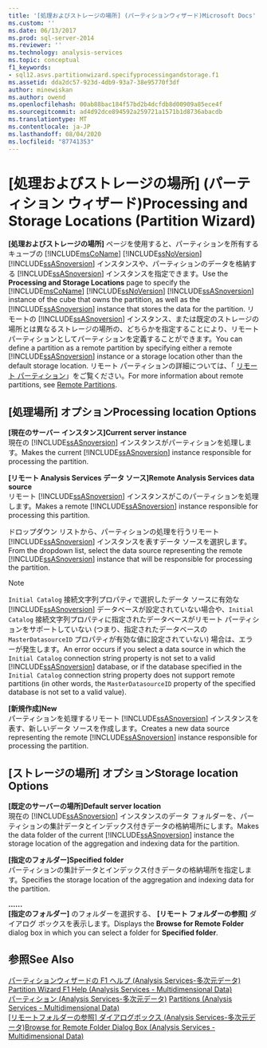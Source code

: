 ```yaml
---
title: '[処理およびストレージの場所] (パーティションウィザード)Microsoft Docs'
ms.custom: ''
ms.date: 06/13/2017
ms.prod: sql-server-2014
ms.reviewer: ''
ms.technology: analysis-services
ms.topic: conceptual
f1_keywords:
- sql12.asvs.partitionwizard.specifyprocessingandstorage.f1
ms.assetid: dda2dc57-923d-4db9-93a7-38e95770f3df
author: minewiskan
ms.author: owend
ms.openlocfilehash: 00ab88bac184f57bd2b4dcfdb8d00909a85ece4f
ms.sourcegitcommit: ad4d92dce894592a259721a1571b1d8736abacdb
ms.translationtype: MT
ms.contentlocale: ja-JP
ms.lasthandoff: 08/04/2020
ms.locfileid: "87741353"
---
```

# <a name="processing-and-storage-locations-partition-wizard"></a><span data-ttu-id="6cc75-102">[処理およびストレージの場所] (パーティション ウィザード)</span><span class="sxs-lookup"><span data-stu-id="6cc75-102">Processing and Storage Locations (Partition Wizard)</span></span>
  <span data-ttu-id="6cc75-103">**[処理およびストレージの場所]** ページを使用すると、パーティションを所有するキューブの [!INCLUDE[msCoName](../includes/msconame-md.md)] [!INCLUDE[ssNoVersion](../includes/ssnoversion-md.md)] [!INCLUDE[ssASnoversion](../includes/ssasnoversion-md.md)] インスタンスや、パーティションのデータを格納する [!INCLUDE[ssASnoversion](../includes/ssasnoversion-md.md)] インスタンスを指定できます。</span><span class="sxs-lookup"><span data-stu-id="6cc75-103">Use the **Processing and Storage Locations** page to specify the [!INCLUDE[msCoName](../includes/msconame-md.md)] [!INCLUDE[ssNoVersion](../includes/ssnoversion-md.md)] [!INCLUDE[ssASnoversion](../includes/ssasnoversion-md.md)] instance of the cube that owns the partition, as well as the [!INCLUDE[ssASnoversion](../includes/ssasnoversion-md.md)] instance that stores the data for the partition.</span></span> <span data-ttu-id="6cc75-104">リモートの [!INCLUDE[ssASnoversion](../includes/ssasnoversion-md.md)] インスタンス、または既定のストレージの場所とは異なるストレージの場所の、どちらかを指定することにより、リモート パーティションとしてパーティションを定義することができます。</span><span class="sxs-lookup"><span data-stu-id="6cc75-104">You can define a partition as a remote partition by specifying either a remote [!INCLUDE[ssASnoversion](../includes/ssasnoversion-md.md)] instance or a storage location other than the default storage location.</span></span> <span data-ttu-id="6cc75-105">リモート パーティションの詳細については、「 [リモート パーティション](multidimensional-models-olap-logical-cube-objects/partitions-remote-partitions.md)」をご覧ください。</span><span class="sxs-lookup"><span data-stu-id="6cc75-105">For more information about remote partitions, see [Remote Partitions](multidimensional-models-olap-logical-cube-objects/partitions-remote-partitions.md).</span></span>  
  
## <a name="processing-location-options"></a><span data-ttu-id="6cc75-106">[処理場所] オプション</span><span class="sxs-lookup"><span data-stu-id="6cc75-106">Processing location Options</span></span>  
 <span data-ttu-id="6cc75-107">**[現在のサーバー インスタンス]**</span><span class="sxs-lookup"><span data-stu-id="6cc75-107">**Current server instance**</span></span>  
 <span data-ttu-id="6cc75-108">現在の [!INCLUDE[ssASnoversion](../includes/ssasnoversion-md.md)] インスタンスがパーティションを処理します。</span><span class="sxs-lookup"><span data-stu-id="6cc75-108">Makes the current [!INCLUDE[ssASnoversion](../includes/ssasnoversion-md.md)] instance responsible for processing the partition.</span></span>  
  
 <span data-ttu-id="6cc75-109">**[リモート Analysis Services データ ソース]**</span><span class="sxs-lookup"><span data-stu-id="6cc75-109">**Remote Analysis Services data source**</span></span>  
 <span data-ttu-id="6cc75-110">リモート [!INCLUDE[ssASnoversion](../includes/ssasnoversion-md.md)] インスタンスがこのパーティションを処理します。</span><span class="sxs-lookup"><span data-stu-id="6cc75-110">Makes a remote [!INCLUDE[ssASnoversion](../includes/ssasnoversion-md.md)] instance responsible for processing this partition.</span></span>  
  
 <span data-ttu-id="6cc75-111">ドロップダウン リストから、パーティションの処理を行うリモート [!INCLUDE[ssASnoversion](../includes/ssasnoversion-md.md)] インスタンスを表すデータ ソースを選択します。</span><span class="sxs-lookup"><span data-stu-id="6cc75-111">From the dropdown list, select the data source representing the remote [!INCLUDE[ssASnoversion](../includes/ssasnoversion-md.md)] instance that will be responsible for processing the partition.</span></span>  
  
> [!NOTE]  
>  <span data-ttu-id="6cc75-112">`Initial Catalog` 接続文字列プロパティで選択したデータ ソースに有効な [!INCLUDE[ssASnoversion](../includes/ssasnoversion-md.md)] データベースが設定されていない場合や、`Initial Catalog` 接続文字列プロパティに指定されたデータベースがリモート パーティションをサポートしていない (つまり、指定されたデータベースの `MasterDatasourceID` プロパティが有効な値に設定されていない) 場合は、エラーが発生します。</span><span class="sxs-lookup"><span data-stu-id="6cc75-112">An error occurs if you select a data source in which the `Initial Catalog` connection string property is not set to a valid [!INCLUDE[ssASnoversion](../includes/ssasnoversion-md.md)] database, or if the database specified in the `Initial Catalog` connection string property does not support remote partitions (in other words, the `MasterDatasourceID` property of the specified database is not set to a valid value).</span></span>  
  
 <span data-ttu-id="6cc75-113">**[新規作成]**</span><span class="sxs-lookup"><span data-stu-id="6cc75-113">**New**</span></span>  
 <span data-ttu-id="6cc75-114">パーティションを処理するリモート [!INCLUDE[ssASnoversion](../includes/ssasnoversion-md.md)] インスタンスを表す、新しいデータ ソースを作成します。</span><span class="sxs-lookup"><span data-stu-id="6cc75-114">Creates a new data source representing the remote [!INCLUDE[ssASnoversion](../includes/ssasnoversion-md.md)] instance responsible for processing the partition.</span></span>  
  
## <a name="storage-location-options"></a><span data-ttu-id="6cc75-115">[ストレージの場所] オプション</span><span class="sxs-lookup"><span data-stu-id="6cc75-115">Storage location Options</span></span>  
 <span data-ttu-id="6cc75-116">**[既定のサーバーの場所]**</span><span class="sxs-lookup"><span data-stu-id="6cc75-116">**Default server location**</span></span>  
 <span data-ttu-id="6cc75-117">現在の [!INCLUDE[ssASnoversion](../includes/ssasnoversion-md.md)] インスタンスのデータ フォルダーを、パーティションの集計データとインデックス付きデータの格納場所にします。</span><span class="sxs-lookup"><span data-stu-id="6cc75-117">Makes the data folder of the current [!INCLUDE[ssASnoversion](../includes/ssasnoversion-md.md)] instance the storage location of the aggregation and indexing data for the partition.</span></span>  
  
 <span data-ttu-id="6cc75-118">**[指定のフォルダー]**</span><span class="sxs-lookup"><span data-stu-id="6cc75-118">**Specified folder**</span></span>  
 <span data-ttu-id="6cc75-119">パーティションの集計データとインデックス付きデータの格納場所を指定します。</span><span class="sxs-lookup"><span data-stu-id="6cc75-119">Specifies the storage location of the aggregation and indexing data for the partition.</span></span>  
  
 <span data-ttu-id="6cc75-120">**...**</span><span class="sxs-lookup"><span data-stu-id="6cc75-120">**...**</span></span>  
 <span data-ttu-id="6cc75-121">**[指定のフォルダー]** のフォルダーを選択する、 **[リモート フォルダーの参照]** ダイアログ ボックスを表示します。</span><span class="sxs-lookup"><span data-stu-id="6cc75-121">Displays the **Browse for Remote Folder** dialog box in which you can select a folder for **Specified folder**.</span></span>  
  
## <a name="see-also"></a><span data-ttu-id="6cc75-122">参照</span><span class="sxs-lookup"><span data-stu-id="6cc75-122">See Also</span></span>  
 <span data-ttu-id="6cc75-123">[パーティションウィザードの F1 ヘルプ &#40;Analysis Services-多次元データ&#41;](partition-wizard-f1-help-analysis-services-multidimensional-data.md) </span><span class="sxs-lookup"><span data-stu-id="6cc75-123">[Partition Wizard F1 Help &#40;Analysis Services - Multidimensional Data&#41;](partition-wizard-f1-help-analysis-services-multidimensional-data.md) </span></span>  
 <span data-ttu-id="6cc75-124">[パーティション &#40;Analysis Services-多次元データ&#41;](multidimensional-models-olap-logical-cube-objects/partitions-analysis-services-multidimensional-data.md) </span><span class="sxs-lookup"><span data-stu-id="6cc75-124">[Partitions &#40;Analysis Services - Multidimensional Data&#41;](multidimensional-models-olap-logical-cube-objects/partitions-analysis-services-multidimensional-data.md) </span></span>  
 <span data-ttu-id="6cc75-125">[[リモートフォルダーの参照] ダイアログボックス &#40;Analysis Services-多次元データ&#41;](browse-for-remote-folder-dialog-box-analysis-services-multidimensional-data.md)</span><span class="sxs-lookup"><span data-stu-id="6cc75-125">[Browse for Remote Folder Dialog Box &#40;Analysis Services - Multidimensional Data&#41;](browse-for-remote-folder-dialog-box-analysis-services-multidimensional-data.md)</span></span>  
  
  

